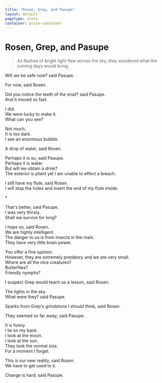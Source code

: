```yaml
---
title: "Rosen, Grep, and Pasupe"
layout: default
pagetype: story
container: prose-container
---
```


# Rosen, Grep, and Pasupe      
      
> As flashes of bright light flew across the sky, they wondered what the coming days would bring.      
      
Will we be safe now? said Pasupe.      
    
For now, said Rosen.      
      
Did you notice the teeth of the snail? said Pasupe.        
And it moved so fast.      
      
I did.        
We were lucky to make it.        
What can you see?        
      
Not much.        
It is too dark.        
I see an enormous bubble.        
      
A drop of water, said Rosen.      
        
Perhaps it is so, said Pasupe.         
Perhaps it is water.         
But will we obtain a drink?        
The exterior is pliant yet I am unable to effect a breach.        
      
I still have my flute, said Rosen.        
I will stop the holes and insert the end of my flute inside.        
  
\*  
      
That's better, said Pasupe.        
I was very thirsty.        
Shall we survive for long?        
      
I hope so, said Rosen.      
We are highly intelligent.       
The danger to us is from insects in the main.       
They have very little brain power.      
      
You offer a fine opinion.       
However, they are extremely predatory and we are very small.      
Where are all the nice creatures?      
Butterflies?      
Friendly nymphs?      
      
I suspect Grep would teach us a lesson, said Rosen.      
      
The lights in the sky.       
What were they? said Pasupe.      
      
Sparks from Grep's grindstone I should think, said Rosen.      
      
They seemed so far away, said Pasupe.      
      
It is funny.      
I lie on my back.      
I look at the moon.      
I look at the sun.      
They look the normal size.      
For a moment I forget.      
      
This is our new reality, said Rosen.      
We have to get used to it.      
      
Change is hard, said Pasupe.      
    
    
    
